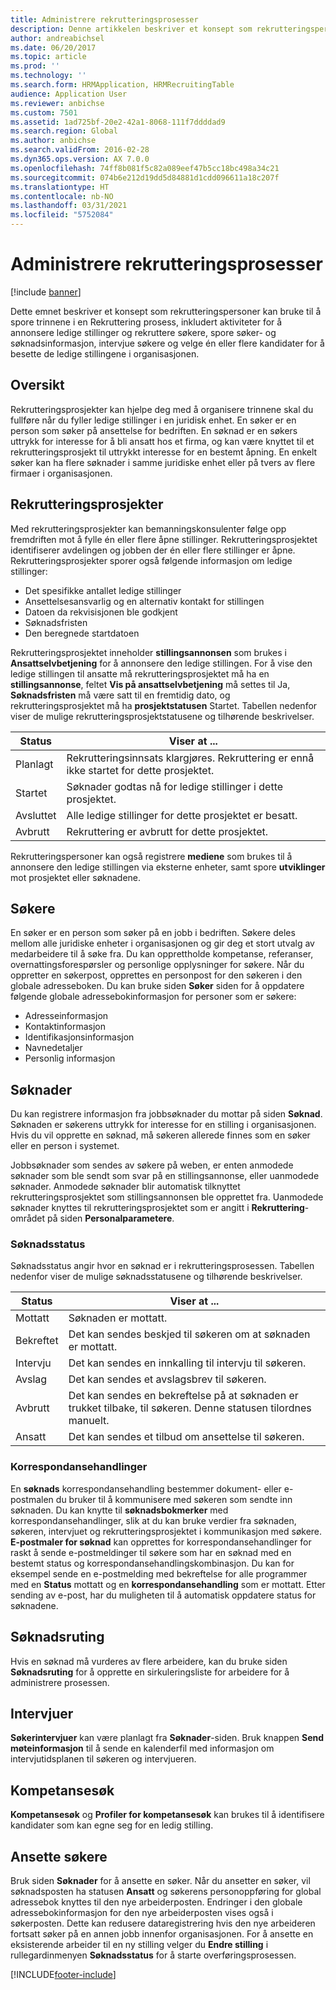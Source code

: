 ```yaml
---
title: Administrere rekrutteringsprosesser
description: Denne artikkelen beskriver et konsept som rekrutteringspersoner kan bruke til å spore trinnene i en rekrutteringsprosess.
author: andreabichsel
ms.date: 06/20/2017
ms.topic: article
ms.prod: ''
ms.technology: ''
ms.search.form: HRMApplication, HRMRecruitingTable
audience: Application User
ms.reviewer: anbichse
ms.custom: 7501
ms.assetid: 1ad725bf-20e2-42a1-8068-111f7ddddad9
ms.search.region: Global
ms.author: anbichse
ms.search.validFrom: 2016-02-28
ms.dyn365.ops.version: AX 7.0.0
ms.openlocfilehash: 74ff8b081f5c82a089eef47b5cc18bc498a34c21
ms.sourcegitcommit: 074b6e212d19dd5d84881d1cdd096611a18c207f
ms.translationtype: HT
ms.contentlocale: nb-NO
ms.lasthandoff: 03/31/2021
ms.locfileid: "5752084"
---
```

# <a name="manage-recruiting-processes"></a>Administrere rekrutteringsprosesser

[!include [banner](../includes/banner.md)]

Dette emnet beskriver et konsept som rekrutteringspersoner kan bruke til å spore trinnene i en Rekruttering prosess, inkludert aktiviteter for å annonsere ledige stillinger og rekruttere søkere, spore søker- og søknadsinformasjon, intervjue søkere og velge én eller flere kandidater for å besette de ledige stillingene i organisasjonen.

## <a name="overview"></a>Oversikt

Rekrutteringsprosjekter kan hjelpe deg med å organisere trinnene skal du fullføre når du fyller ledige stillinger i en juridisk enhet. En søker er en person som søker på ansettelse for bedriften. En søknad er en søkers uttrykk for interesse for å bli ansatt hos et firma, og kan være knyttet til et rekrutteringsprosjekt til uttrykkt interesse for en bestemt åpning. En enkelt søker kan ha flere søknader i samme juridiske enhet eller på tvers av flere firmaer i organisasjonen.

## <a name="recruitment-projects"></a>Rekrutteringsprosjekter

Med rekrutteringsprosjekter kan bemanningskonsulenter følge opp fremdriften mot å fylle én eller flere åpne stillinger. Rekrutteringsprosjektet identifiserer avdelingen og jobben der én eller flere stillinger er åpne. Rekrutteringsprosjekter sporer også følgende informasjon om ledige stillinger:

- Det spesifikke antallet ledige stillinger
- Ansettelsesansvarlig og en alternativ kontakt for stillingen
- Datoen da rekvisisjonen ble godkjent
- Søknadsfristen
- Den beregnede startdatoen

Rekrutteringsprosjektet inneholder **stillingsannonsen** som brukes i **Ansattselvbetjening** for å annonsere den ledige stillingen. For å vise den ledige stillingen til ansatte må rekrutteringsprosjektet må ha en **stillingsannonse**, feltet **Vis på ansattselvbetjening** må settes til Ja, **Søknadsfristen** må være satt til en fremtidig dato, og rekrutteringsprosjektet må ha **prosjektstatusen** Startet. Tabellen nedenfor viser de mulige rekrutteringsprosjektstatusene og tilhørende beskrivelser.

| Status    | Viser at ...                                                                         |
|-----------|-----------------------------------------------------------------------------------------|
| Planlagt | Rekrutteringsinnsats klargjøres. Rekruttering er ennå ikke startet for dette prosjektet. |
| Startet   | Søknader godtas nå for ledige stillinger i dette prosjektet.                   |
| Avsluttet  | Alle ledige stillinger for dette prosjektet er besatt.                                         |
| Avbrutt  | Rekruttering er avbrutt for dette prosjektet.                                          |

Rekrutteringspersoner kan også registrere **mediene** som brukes til å annonsere den ledige stillingen via eksterne enheter, samt spore **utviklinger** mot prosjektet eller søknadene.

## <a name="applicants"></a>Søkere

En søker er en person som søker på en jobb i bedriften. Søkere deles mellom alle juridiske enheter i organisasjonen og gir deg et stort utvalg av medarbeidere til å søke fra. Du kan opprettholde kompetanse, referanser, overnattingsforespørsler og personlige opplysninger for søkere. Når du oppretter en søkerpost, opprettes en personpost for den søkeren i den globale adresseboken. Du kan bruke siden **Søker** siden for å oppdatere følgende globale adressebokinformasjon for personer som er søkere:

- Adresseinformasjon
- Kontaktinformasjon
- Identifikasjonsinformasjon
- Navnedetaljer
- Personlig informasjon

## <a name="applications"></a>Søknader

Du kan registrere informasjon fra jobbsøknader du mottar på siden **Søknad**. Søknaden er søkerens uttrykk for interesse for en stilling i organisasjonen. Hvis du vil opprette en søknad, må søkeren allerede finnes som en søker eller en person i systemet.

Jobbsøknader som sendes av søkere på weben, er enten anmodede søknader som ble sendt som svar på en stillingsannonse, eller uanmodede søknader. Anmodede søknader blir automatisk tilknyttet rekrutteringsprosjektet som stillingsannonsen ble opprettet fra. Uanmodede søknader knyttes til rekrutteringsprosjektet som er angitt i **Rekruttering**-området på siden **Personalparametere**.

### <a name="application-status"></a>Søknadsstatus

Søknadsstatus angir hvor en søknad er i rekrutteringsprosessen. Tabellen nedenfor viser de mulige søknadsstatusene og tilhørende beskrivelser.

| Status    | Viser at ...                                                                           |
|-----------|-------------------------------------------------------------------------------------------|
| Mottatt  | Søknaden er mottatt.                                                             |
| Bekreftet | Det kan sendes beskjed til søkeren om at søknaden er mottatt.            |
| Intervju | Det kan sendes en innkalling til intervju til søkeren.                                     |
| Avslag | Det kan sendes et avslagsbrev til søkeren.                                          |
| Avbrutt  | Det kan sendes en bekreftelse på at søknaden er trukket tilbake, til søkeren. Denne statusen tilordnes manuelt. |
| Ansatt  | Det kan sendes et tilbud om ansettelse til søkeren.                                         |

### <a name="correspondence-actions"></a>Korrespondansehandlinger

En **søknads** korrespondansehandling bestemmer dokument- eller e-postmalen du bruker til å kommunisere med søkeren som sendte inn søknaden. Du kan knytte til **søknadsbokmerker** med korrespondansehandlinger, slik at du kan bruke verdier fra søknaden, søkeren, intervjuet og rekrutteringsprosjektet i kommunikasjon med søkere. **E-postmaler for søknad** kan opprettes for korrespondansehandlinger for raskt å sende e-postmeldinger til søkere som har en søknad med en bestemt status og korrespondansehandlingskombinasjon. Du kan for eksempel sende en e-postmelding med bekreftelse for alle programmer med en **Status** mottatt og en **korrespondansehandling** som er mottatt. Etter sending av e-post, har du muligheten til å automatisk oppdatere status for søknadene.

## <a name="application-routing"></a>Søknadsruting

Hvis en søknad må vurderes av flere arbeidere, kan du bruke siden **Søknadsruting** for å opprette en sirkuleringsliste for arbeidere for å administrere prosessen.

## <a name="interviews"></a>Intervjuer

**Søkerintervjuer** kan være planlagt fra **Søknader**-siden. Bruk knappen **Send møteinformasjon** til å sende en kalenderfil med informasjon om intervjutidsplanen til søkeren og intervjueren.

## <a name="skill-mapping"></a>Kompetansesøk

**Kompetansesøk** og **Profiler for kompetansesøk** kan brukes til å identifisere kandidater som kan egne seg for en ledig stilling.

## <a name="hiring-applicants"></a>Ansette søkere

Bruk siden **Søknader** for å ansette en søker. Når du ansetter en søker, vil søknadsposten ha statusen **Ansatt** og søkerens personoppføring for global adressebok knyttes til den nye arbeiderposten. Endringer i den globale adressebokinformasjon for den nye arbeiderposten vises også i søkerposten. Dette kan redusere dataregistrering hvis den nye arbeideren fortsatt søker på en annen jobb innenfor organisasjonen. For å ansette en eksisterende arbeider til en ny stilling velger du **Endre stilling** i rullegardinmenyen **Søknadsstatus** for å starte overføringsprosessen.


[!INCLUDE[footer-include](../../../includes/footer-banner.md)]